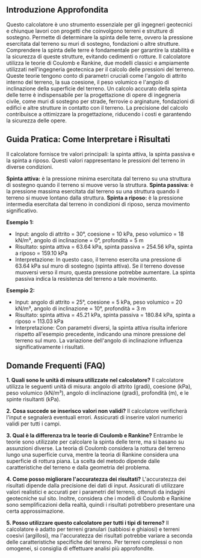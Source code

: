 ## Introduzione Approfondita
Questo calcolatore è uno strumento essenziale per gli ingegneri geotecnici e chiunque lavori con progetti che coinvolgono terreni e strutture di sostegno.  Permette di determinare la spinta delle terre, ovvero la pressione esercitata dal terreno su muri di sostegno, fondazioni o altre strutture.  Comprendere la spinta delle terre è fondamentale per garantire la stabilità e la sicurezza di queste strutture, evitando cedimenti o rotture. Il calcolatore utilizza le teorie di Coulomb e Rankine, due modelli classici e ampiamente utilizzati nell'ingegneria geotecnica per il calcolo delle pressioni del terreno.  Queste teorie tengono conto di parametri cruciali come l'angolo di attrito interno del terreno, la sua coesione, il peso volumico e l'angolo di inclinazione della superficie del terreno.  Un calcolo accurato della spinta delle terre è indispensabile per la progettazione di opere di ingegneria civile, come muri di sostegno per strade, ferrovie o arginature, fondazioni di edifici e altre strutture in contatto con il terreno.  La precisione del calcolo contribuisce a ottimizzare la progettazione, riducendo i costi e garantendo la sicurezza delle opere.

## Guida Pratica: Come Interpretare i Risultati
Il calcolatore fornisce tre valori principali: la spinta attiva, la spinta passiva e la spinta a riposo.  Questi valori rappresentano le pressioni del terreno in diverse condizioni.

**Spinta attiva:** è la pressione minima esercitata dal terreno su una struttura di sostegno quando il terreno si muove verso la struttura.
**Spinta passiva:** è la pressione massima esercitata dal terreno su una struttura quando il terreno si muove lontano dalla struttura.
**Spinta a riposo:** è la pressione intermedia esercitata dal terreno in condizioni di riposo, senza movimento significativo.

**Esempio 1:**
- Input: angolo di attrito = 30°, coesione = 10 kPa, peso volumico = 18 kN/m³, angolo di inclinazione = 0°, profondità = 5 m
- Risultato: spinta attiva = 63.64 kPa, spinta passiva = 254.56 kPa, spinta a riposo = 159.10 kPa
- Interpretazione: In questo caso, il terreno esercita una pressione di 63.64 kPa sul muro di sostegno (spinta attiva). Se il terreno dovesse muoversi verso il muro, questa pressione potrebbe aumentare.  La spinta passiva indica la resistenza del terreno a tale movimento.

**Esempio 2:**
- Input: angolo di attrito = 25°, coesione = 5 kPa, peso volumico = 20 kN/m³, angolo di inclinazione = 10°, profondità = 3 m
- Risultato: spinta attiva = 45.21 kPa, spinta passiva = 180.84 kPa, spinta a riposo = 113.03 kPa
- Interpretazione: Con parametri diversi, la spinta attiva risulta inferiore rispetto all'esempio precedente, indicando una minore pressione del terreno sul muro.  La variazione dell'angolo di inclinazione influenza significativamente i risultati.

## Domande Frequenti (FAQ)

**1. Quali sono le unità di misura utilizzate nel calcolatore?**
Il calcolatore utilizza le seguenti unità di misura: angolo di attrito (gradi), coesione (kPa), peso volumico (kN/m³), angolo di inclinazione (gradi), profondità (m), e le spinte risultanti (kPa).

**2. Cosa succede se inserisco valori non validi?**
Il calcolatore verificherà l'input e segnalerà eventuali errori. Assicurati di inserire valori numerici validi per tutti i campi.

**3. Qual è la differenza tra le teorie di Coulomb e Rankine?**
Entrambe le teorie sono utilizzate per calcolare la spinta delle terre, ma si basano su assunzioni diverse. La teoria di Coulomb considera la rottura del terreno lungo una superficie curva, mentre la teoria di Rankine considera una superficie di rottura piana.  La scelta del metodo dipende dalle caratteristiche del terreno e dalla geometria del problema.

**4. Come posso migliorare l'accuratezza dei risultati?**
L'accuratezza dei risultati dipende dalla precisione dei dati di input.  Assicurati di utilizzare valori realistici e accurati per i parametri del terreno, ottenuti da indagini geotecniche sul sito.  Inoltre, considera che i modelli di Coulomb e Rankine sono semplificazioni della realtà, quindi i risultati potrebbero presentare una certa approssimazione.

**5. Posso utilizzare questo calcolatore per tutti i tipi di terreno?**
Il calcolatore è adatto per terreni granulari (sabbiosi e ghiaiosi) e terreni coesivi (argillosi), ma l'accuratezza dei risultati potrebbe variare a seconda delle caratteristiche specifiche del terreno. Per terreni complessi o non omogenei, si consiglia di effettuare analisi più approfondite.
